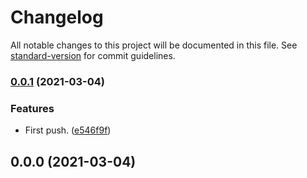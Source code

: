 # Changelog

All notable changes to this project will be documented in this file. See [standard-version](https://github.com/conventional-changelog/standard-version) for commit guidelines.

### [0.0.1](https://github.com/Anadian/node-binary-mode-test/compare/v0.0.0...v0.0.1) (2021-03-04)


### Features

* First push. ([e546f9f](https://github.com/Anadian/node-binary-mode-test/commit/e546f9f0621a89f902b32776b7c862cc92d82082))

## 0.0.0 (2021-03-04)

